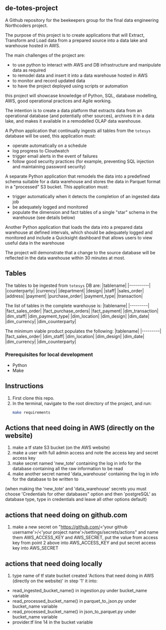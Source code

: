 ## de-totes-project

A Github repository for the beekeepers group for the final data engineering Northcoders project.

The purpose of this project is to create applications that will Extract, Transform and Load data from a prepared source into a data lake and warehouse hosted in AWS.

The main challenges of the project are:
- to use python to interact with AWS and DB infrastructure and manipulate data as required
- to remodel data and insert it into a data warehouse hosted in AWS
- to monitor and record updated data 
- to have the project deployed using scripts or automation

this project will showcase knowledge of Python, SQL, database modelling, AWS, good operational practices and Agile working.

The intention is to create a data platform that extracts data from an operational database (and potentially other sources), archives it in a data lake, and makes it available in a remodelled OLAP data warehouse.

A Python application that continually ingests all tables from the `totesys` database will be used, this application must:
  - operate automatically on a schedule
  - log progress to Cloudwatch
  - trigger email alerts in the event of failures
  - follow good security practices (for example, preventing SQL injection and maintaining password security)

A separate Python application that remodels the data into a predefined schema suitable for a data warehouse and stores the data in Parquet format in a "processed" S3 bucket. This application must:
  - trigger automatically when it detects the completion of an ingested data job
  - be adequately logged and monitored
  - populate the dimension and fact tables of a single "star" schema in the warehouse (see details below) 

Another Python application that loads the data into a prepared data warehouse at defined intervals, which should be adequately logged and monitored and include a Quicksight dashboard that allows users to view useful data in the warehouse

The project will demonstrate that a change to the source database will be reflected in the data warehouse within 30 minutes at most.

## Tables

The tables to be ingested from `totesys` DB are:
|tablename|
|----------|
|counterparty|
|currency|
|department|
|design|
|staff|
|sales_order|
|address|
|payment|
|purchase_order|
|payment_type|
|transaction|

The list of tables in the complete warehouse is:
|tablename|
|---------|
|fact_sales_order|
|fact_purchase_orders|
|fact_payment|
|dim_transaction|
|dim_staff|
|dim_payment_type|
|dim_location|
|dim_design|
|dim_date|
|dim_currency|
|dim_counterparty|

The minimum viable product populates the following:
|tablename|
|---------|
|fact_sales_order|
|dim_staff|
|dim_location|
|dim_design|
|dim_date|
|dim_currency|
|dim_counterparty|


### Prerequisites for local development
- Python
- Make

## Instructions
1. First clone this repo. 
2. In the terminal, navigate to the root directory of the project, and run:
    ```bash
    make requirements
    ```

## Actions that need doing in AWS (directly on the website)
1. make a tf state S3 bucket (on the AWS website) 
2. make a user with full admin access and note the access key and secret access key
3. make secret named 'new_tote' containing the log in info for the database containing all the raw information to be read
4. make another secret named 'data_warehouse' containing the log in info for the database to be written to

(when making the 'new_tote' and 'data_warehouse' secrets you must choose 'Credentials for other databases" option and then 'postgreSQL' as database type, type in credentials and leave all other options default)

## actions that need doing on github.com
1. make a new secret on "https://github.com/<'your github username'>/<'your project name'>/settings/secrets/actions" and name them
AWS_ACCESS_KEY and AWS_SECRET, put the value from access key from point 2 above into AWS_ACCESS_KEY and put secret access key into
AWS_SECRET

## actions that need doing locally
1. type name of tf state bucket created 'Actions that need doing in AWS (directly on the website)' in step '1' it into: 
- read_ingested_bucket_name() in ingestion.py under bucket_name variable
- read_processed_bucket_name() in parquet_to_json.py under bucket_name variable
- read_processed_bucket_name() in json_to_parquet.py under bucket_name variable
- provider.tf line 14 in the bucket variable




